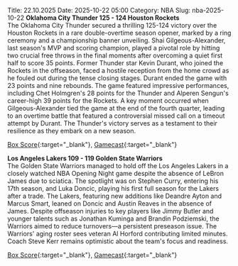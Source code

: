 Title: 22.10.2025
Date: 2025-10-22 05:00
Category: NBA 
Slug: nba-2025-10-22 
**Oklahoma City Thunder 125 - 124 Houston Rockets**  
The Oklahoma City Thunder secured a thrilling 125-124 victory over the Houston Rockets in a rare double-overtime season opener, marked by a ring ceremony and a championship banner unveiling. Shai Gilgeous-Alexander, last season's MVP and scoring champion, played a pivotal role by hitting two crucial free throws in the final moments after overcoming a quiet first half to score 35 points. Former Thunder star Kevin Durant, who joined the Rockets in the offseason, faced a hostile reception from the home crowd as he fouled out during the tense closing stages. Durant ended the game with 23 points and nine rebounds. The game featured impressive performances, including Chet Holmgren's 28 points for the Thunder and Alperen Sengun's career-high 39 points for the Rockets. A key moment occurred when Gilgeous-Alexander tied the game at the end of the fourth quarter, leading to an overtime battle that featured a controversial missed call on a timeout attempt by Durant. The Thunder's victory serves as a testament to their resilience as they embark on a new season. 

[Box Score](/game/hou-vs-okc-0022500001/box-score){:target="_blank"}, [Gamecast](/game/hou-vs-okc-0022500001){:target="_blank"}<br>

**Los Angeles Lakers 109 - 119 Golden State Warriors**  
The Golden State Warriors managed to hold off the Los Angeles Lakers in a closely watched NBA Opening Night game despite the absence of LeBron James due to sciatica. The spotlight was on Stephen Curry, entering his 17th season, and Luka Doncic, playing his first full season for the Lakers after a trade. The Lakers, featuring new additions like Deandre Ayton and Marcus Smart, leaned on Doncic and Austin Reaves in the absence of James. Despite offseason injuries to key players like Jimmy Butler and younger talents such as Jonathan Kuminga and Brandin Podziemski, the Warriors aimed to reduce turnovers—a persistent preseason issue. The Warriors' aging roster sees veteran Al Horford contributing limited minutes. Coach Steve Kerr remains optimistic about the team's focus and readiness. 

[Box Score](/game/gsw-vs-lal-0022500002/box-score){:target="_blank"}, [Gamecast](/game/gsw-vs-lal-0022500002){:target="_blank"}<br>

